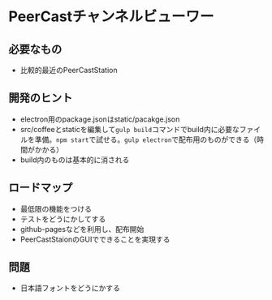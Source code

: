 
# PeerCastチャンネルビューワー

## 必要なもの
- 比較的最近のPeerCastStation


## 開発のヒント
- electron用のpackage.jsonはstatic/pacakge.json
- src/coffeeとstaticを編集して`gulp build`コマンドでbuild内に必要なファイルを準備。`npm start`で試せる。`gulp electron`で配布用のものができる（時間がかかる）
- build内のものは基本的に消される

## ロードマップ
- 最低限の機能をつける
- テストをどうにかしてする
- github-pagesなどを利用し、配布開始
- PeerCastStaionのGUIでできることを実現する

## 問題
- 日本語フォントをどうにかする
